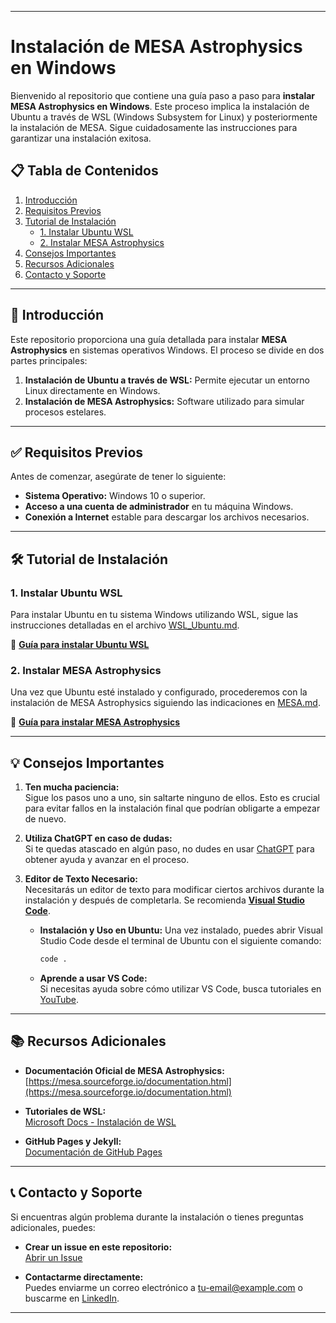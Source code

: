 
---

# Instalación de MESA Astrophysics en Windows

Bienvenido al repositorio que contiene una guía paso a paso para **instalar MESA Astrophysics en Windows**. Este proceso implica la instalación de Ubuntu a través de WSL (Windows Subsystem for Linux) y posteriormente la instalación de MESA. Sigue cuidadosamente las instrucciones para garantizar una instalación exitosa.

## 📋 Tabla de Contenidos

1. [Introducción](#introducción)
2. [Requisitos Previos](#requisitos-previos)
3. [Tutorial de Instalación](#tutorial-de-instalación)
    - [1. Instalar Ubuntu WSL](#1-instalar-ubuntu-wsl)
    - [2. Instalar MESA Astrophysics](#2-instalar-mesa-astrophysics)
4. [Consejos Importantes](#consejos-importantes)
5. [Recursos Adicionales](#recursos-adicionales)
6. [Contacto y Soporte](#contacto-y-soporte)

---

## 📝 Introducción

Este repositorio proporciona una guía detallada para instalar **MESA Astrophysics** en sistemas operativos Windows. El proceso se divide en dos partes principales:

1. **Instalación de Ubuntu a través de WSL:** Permite ejecutar un entorno Linux directamente en Windows.
2. **Instalación de MESA Astrophysics:** Software utilizado para simular procesos estelares.

---

## ✅ Requisitos Previos

Antes de comenzar, asegúrate de tener lo siguiente:

- **Sistema Operativo:** Windows 10 o superior.
- **Acceso a una cuenta de administrador** en tu máquina Windows.
- **Conexión a Internet** estable para descargar los archivos necesarios.

---

## 🛠️ Tutorial de Instalación

### 1. Instalar Ubuntu WSL

Para instalar Ubuntu en tu sistema Windows utilizando WSL, sigue las instrucciones detalladas en el archivo [WSL_Ubuntu.md](WSL_Ubuntu.md).

🔗 **[Guía para instalar Ubuntu WSL](WSL_Ubuntu.md)**

### 2. Instalar MESA Astrophysics

Una vez que Ubuntu esté instalado y configurado, procederemos con la instalación de MESA Astrophysics siguiendo las indicaciones en [MESA.md](MESA.md).

🔗 **[Guía para instalar MESA Astrophysics](MESA.md)**

---

## 💡 Consejos Importantes

1. **Ten mucha paciencia:**  
   Sigue los pasos uno a uno, sin saltarte ninguno de ellos. Esto es crucial para evitar fallos en la instalación final que podrían obligarte a empezar de nuevo.

2. **Utiliza ChatGPT en caso de dudas:**  
   Si te quedas atascado en algún paso, no dudes en usar [ChatGPT](https://chat.openai.com/) para obtener ayuda y avanzar en el proceso.

3. **Editor de Texto Necesario:**  
   Necesitarás un editor de texto para modificar ciertos archivos durante la instalación y después de completarla. Se recomienda **[Visual Studio Code](https://code.visualstudio.com/download)**.

   - **Instalación y Uso en Ubuntu:**
     Una vez instalado, puedes abrir Visual Studio Code desde el terminal de Ubuntu con el siguiente comando:

     ```bash
     code .
     ```

   - **Aprende a usar VS Code:**  
     Si necesitas ayuda sobre cómo utilizar VS Code, busca tutoriales en [YouTube](https://www.youtube.com/watch?v=CxF3ykWP1H4).

---

## 📚 Recursos Adicionales

- **Documentación Oficial de MESA Astrophysics:**  
  [https://mesa.sourceforge.io/documentation.html](https://mesa.sourceforge.io/documentation.html)

- **Tutoriales de WSL:**  
  [Microsoft Docs - Instalación de WSL](https://docs.microsoft.com/es-es/windows/wsl/install)

- **GitHub Pages y Jekyll:**  
  [Documentación de GitHub Pages](https://docs.github.com/es/pages)

---

## 📞 Contacto y Soporte

Si encuentras algún problema durante la instalación o tienes preguntas adicionales, puedes:

- **Crear un issue en este repositorio:**  
  [Abrir un Issue](https://github.com/francandon/Windows-MESA-Installation/issues)

- **Contactarme directamente:**  
  Puedes enviarme un correo electrónico a [tu-email@example.com](mailto:tu-email@example.com) o buscarme en [LinkedIn](https://www.linkedin.com/in/tu-perfil).

---

